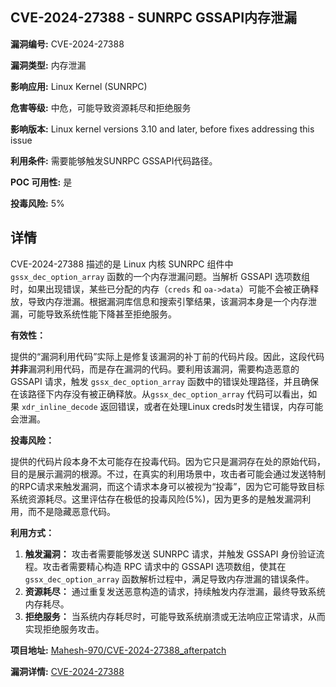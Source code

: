 ## CVE-2024-27388 - SUNRPC GSSAPI内存泄漏

**漏洞编号:** CVE-2024-27388

**漏洞类型:** 内存泄漏

**影响应用:** Linux Kernel (SUNRPC)

**危害等级:** 中危，可能导致资源耗尽和拒绝服务

**影响版本:** Linux kernel versions 3.10 and later, before fixes addressing this issue

**利用条件:** 需要能够触发SUNRPC GSSAPI代码路径。

**POC 可用性:** 是

**投毒风险:** 5%

## 详情

CVE-2024-27388 描述的是 Linux 内核 SUNRPC 组件中 `gssx_dec_option_array` 函数的一个内存泄漏问题。当解析 GSSAPI 选项数组时，如果出现错误，某些已分配的内存（`creds` 和 `oa->data`）可能不会被正确释放，导致内存泄漏。根据漏洞库信息和搜索引擎结果，该漏洞本身是一个内存泄漏，可能导致系统性能下降甚至拒绝服务。 

**有效性：**

提供的“漏洞利用代码”实际上是修复该漏洞的补丁前的代码片段。因此，这段代码**并非**漏洞利用代码，而是存在漏洞的代码。要利用该漏洞，需要构造恶意的 GSSAPI 请求，触发 `gssx_dec_option_array` 函数中的错误处理路径，并且确保在该路径下内存没有被正确释放。从`gssx_dec_option_array` 代码可以看出，如果 `xdr_inline_decode` 返回错误，或者在处理Linux creds时发生错误，内存可能会泄漏。

**投毒风险：**

提供的代码片段本身不太可能存在投毒代码。因为它只是漏洞存在处的原始代码，目的是展示漏洞的根源。不过，在真实的利用场景中，攻击者可能会通过发送特制的RPC请求来触发漏洞，而这个请求本身可以被视为“投毒”，因为它可能导致目标系统资源耗尽。这里评估存在极低的投毒风险(5%)，因为更多的是触发漏洞利用，而不是隐藏恶意代码。

**利用方式：**

1.  **触发漏洞：** 攻击者需要能够发送 SUNRPC 请求，并触发 GSSAPI 身份验证流程。攻击者需要精心构造 RPC 请求中的 GSSAPI 选项数组，使其在 `gssx_dec_option_array` 函数解析过程中，满足导致内存泄漏的错误条件。
2.  **资源耗尽：** 通过重复发送恶意构造的请求，持续触发内存泄漏，最终导致系统内存耗尽。
3.  **拒绝服务：** 当系统内存耗尽时，可能导致系统崩溃或无法响应正常请求，从而实现拒绝服务攻击。

**项目地址:** [Mahesh-970/CVE-2024-27388_afterpatch](https://github.com/Mahesh-970/CVE-2024-27388_afterpatch)

**漏洞详情:** [CVE-2024-27388](https://nvd.nist.gov/vuln/detail/CVE-2024-27388)